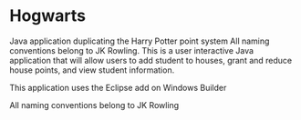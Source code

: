 # Hogwarts
Java application duplicating the Harry Potter point system
All naming conventions belong to JK Rowling.
This is a user interactive Java application that will allow users to add student to houses, grant and reduce house points, and view student information.

This application uses the Eclipse add on Windows Builder

All naming conventions belong to JK Rowling

